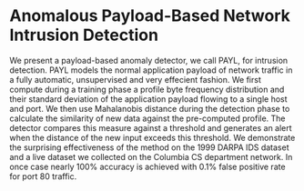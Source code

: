 # Anomalous Payload-Based Network Intrusion Detection

We present a payload-based anomaly detector, we call PAYL, for intrusion detection. 
PAYL models the normal application payload of network traffic in a fully automatic, unsupervised and very effecient fashion. 
We first compute during a training phase a profile byte frequency distribution and their standard deviation of the application payload flowing to a single host and port. 
We then use Mahalanobis distance during the detection phase to calculate the similarity of new data against the pre-computed profile. 
The detector compares this measure against a threshold and generates an alert when the distance of the new input exceeds this threshold.
We demonstrate the surprising effectiveness of the method on the 1999 DARPA IDS dataset and a live dataset we collected on the Columbia CS department network. 
In once case nearly 100% accuracy is achieved with 0.1% false positive rate for port 80 traffic.

